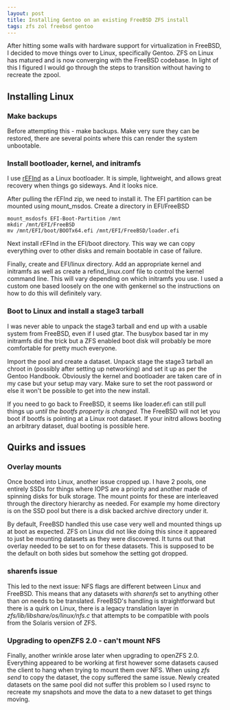 ```yaml
---
layout: post
title: Installing Gentoo on an existing FreeBSD ZFS install
tags: zfs zol freebsd gentoo
---
```


After hitting some walls with hardware support for virtualization in FreeBSD, I decided
to move things over to Linux, specifically Gentoo. ZFS on Linux has matured and is now
converging with the FreeBSD codebase. In light of this I figured I would go through
the steps to transition without having to recreate the zpool.

## Installing Linux

### Make backups

Before attempting this - make backups. Make very sure they can be restored, there 
are several points where this can render the system unbootable.

### Install bootloader, kernel, and initramfs

I use [rEFInd](https://www.rodsbooks.com/refind/) as a Linux bootloader. It is 
simple, lightweight, and allows great recovery when things go sideways. And it
looks nice.

After pulling the rEFInd zip, we need to install it. The EFI partition can
be mounted using mount_msdos. Create a directory in EFI/FreeBSD
```shell
mount_msdosfs EFI-Boot-Partition /mnt
mkdir /mnt/EFI/FreeBSD
mv /mnt/EFI/boot/BOOTx64.efi /mnt/EFI/FreeBSD/loader.efi
```

Next install rEFInd in the EFI/boot directory. This way we can copy 
everything over to other disks and remain bootable in case of failure.

Finally, create and EFI/linux directory. Add an appropriate kernel and initramfs
as well as create a refind_linux.conf file to control the kernel command line. This
will vary depending on which initramfs you use. I used a custom one based loosely on
the one with genkernel so the instructions on how to do this will definitely vary.

### Boot to Linux and install a stage3 tarball

I was never able to unpack the stage3 tarball and end up with a usable system
from FreeBSD, even if I used gtar. The busybox based tar in my initramfs did
the trick but a ZFS enabled boot disk will probably be more comfortable for 
pretty much everyone.

Import the pool and create a dataset. Unpack stage the stage3 tarball an
chroot in (possibly after setting up networking) and set it up as per
the Gentoo Handbook. Obviously the kernel and bootloader are taken care
of in my case but your setup may vary. Make sure to set the root password
or else it won't be possible to get into the new install.

If you need to go back to FreeBSD, it seems like loader.efi can still pull
things up *until the bootfs property is changed.* The FreeBSD will not
let you boot if bootfs is pointing at a Linux root dataset. If your initrd 
allows booting an arbitrary dataset, dual booting is possible here.

## Quirks and issues

### Overlay mounts

Once booted into Linux, another issue cropped up. I have 2 pools, one entirely 
SSDs for things where IOPS are a priority and another made of spinning disks
for bulk storage. The mount points for these are interleaved through the 
directory hierarchy as needed. For example my home directory is on the SSD pool
but there is a disk backed archive directory under it.

By default, FreeBSD handled this use case very well and mounted things up at 
boot as expected. ZFS on Linux did not like doing this since it appeared to just
be mounting datasets as they were discovered. It turns out that overlay needed 
to be set to on for these datasets. This is supposed to be the default on both 
sides but somehow the setting got dropped.

### sharenfs issue

This led to the next issue: NFS flags are different between Linux and FreeBSD. 
This means that any datasets with *sharenfs* set to anything other than *on* 
needs to be translated. FreeBSD's handling is straightforward but there is a 
quirk on Linux, there is a legacy translation layer in 
*zfs/lib/libshare/os/linux/nfs.c* that attempts to be compatible with pools 
from the Solaris version of ZFS.

### Upgrading to openZFS 2.0 - can't mount NFS

Finally, another wrinkle arose later when upgrading to openZFS 2.0. Everything 
appeared to be working at first however some datasets caused the client to 
hang when trying to mount them over NFS. When using *zfs send* to copy the 
dataset, the copy suffered the same issue.  Newly created datasets on the 
same pool did not suffer this problem so I used rsync to recreate my 
snapshots and move the data to a new dataset to get things moving.
